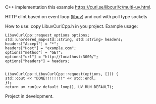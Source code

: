 C++ implementation this example https://curl.se/libcurl/c/multi-uv.html.

HTTP clint based on event loop ([libuv](https://github.com/libuv/libuv)) and curl with poll type sockets

How to use: copy LibuvCurlCpp.h in you project.
Example usage:   

```
LibuvCurlCpp::request_options options;
std::unordered_map<std::string, std::string> headers;   
headers["Accept"] = "*";   
headers["Host"] = "example.com";   
options["method"] = "GET";   
options["url"] = "http://localhost:3000/";   
options["headers"] = headers;  


LibuvCurlCpp::LibuvCurlCpp::request(options, []() {   
std::cout << "DONE!!!!!!!!" << std::endl;   
});   
return uv_run(uv_default_loop(), UV_RUN_DEFAULT);  
```   

Project in development.